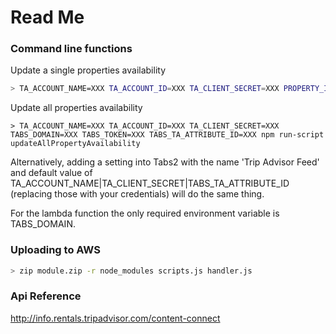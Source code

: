 # Read Me

### Command line functions
Update a single properties availability
```bash
> TA_ACCOUNT_NAME=XXX TA_ACCOUNT_ID=XXX TA_CLIENT_SECRET=XXX PROPERTY_ID=XXX TABS_DOMAIN=XXX TABS_TOKEN=XXX TABS_TA_ATTRIBUTE_ID=XXX npm run-script updatePropertyAvailability
 ```

Update all properties availability
```
> TA_ACCOUNT_NAME=XXX TA_ACCOUNT_ID=XXX TA_CLIENT_SECRET=XXX TABS_DOMAIN=XXX TABS_TOKEN=XXX TABS_TA_ATTRIBUTE_ID=XXX npm run-script updateAllPropertyAvailability
 ```

Alternatively, adding a setting into Tabs2 with the name 'Trip Advisor Feed' and default value of TA_ACCOUNT_NAME|TA_CLIENT_SECRET|TABS_TA_ATTRIBUTE_ID (replacing those with your credentials) will do the same thing.

For the lambda function the only required environment variable is TABS_DOMAIN.

### Uploading to AWS
```bash
> zip module.zip -r node_modules scripts.js handler.js
```

### Api Reference
http://info.rentals.tripadvisor.com/content-connect
